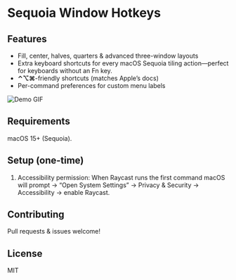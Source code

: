 # Sequoia Window Hotkeys

## Features
- Fill, center, halves, quarters & advanced three-window layouts
- Extra keyboard shortcuts for every macOS Sequoia tiling action—perfect for keyboards without an Fn key.
- **⌃⌥⌘**-friendly shortcuts (matches Apple’s docs)
- Per-command preferences for custom menu labels

![Demo GIF](assets/demo.gif)

## Requirements
macOS 15+ (Sequoia).

## Setup (one-time)
1. Accessibility permission: When Raycast runs the first command macOS will prompt → “Open System Settings” → Privacy & Security → Accessibility → enable Raycast.

## Contributing

Pull requests & issues welcome!

## License

MIT